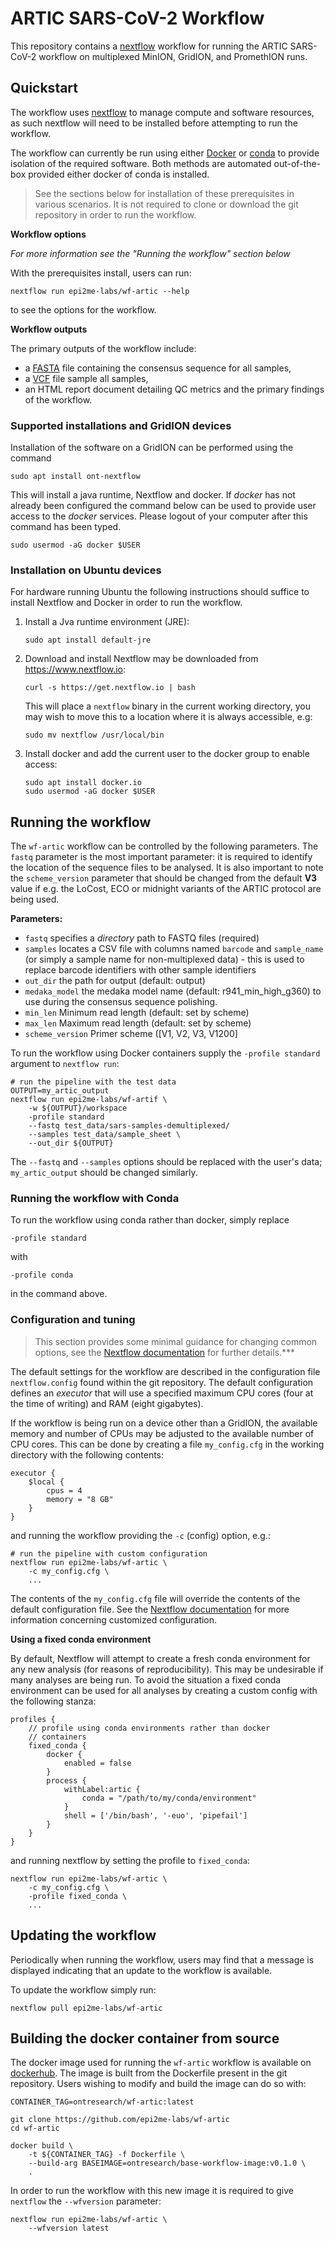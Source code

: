 # ARTIC SARS-CoV-2 Workflow

This repository contains a [nextflow](https://www.nextflow.io/) workflow for
running the ARTIC SARS-CoV-2 workflow on multiplexed MinION, GridION, and
PromethION runs.

## Quickstart

The workflow uses [nextflow](https://www.nextflow.io/) to manage compute and 
software resources, as such nextflow will need to be installed before attempting
to run the workflow.

The workflow can currently be run using either
[Docker](https://www.docker.com/products/docker-desktop) or
[conda](https://docs.conda.io/en/latest/miniconda.html) to provide isolation of
the required software. Both methods are automated out-of-the-box provided
either docker of conda is installed.

> See the sections below for installation of these prerequisites in various scenarios.
> It is not required to clone or download the git repository in order to run the workflow.

**Workflow options**

*For more information see the "Running the workflow" section below*

With the prerequisites install, users can run:

    nextflow run epi2me-labs/wf-artic --help

to see the options for the workflow.

**Workflow outputs**

The primary outputs of the workflow include:

* a [FASTA](https://en.wikipedia.org/wiki/FASTA) file containing the consensus sequence for all samples,
* a [VCF](https://en.wikipedia.org/wiki/Variant_Call_Format) file sample all samples,
* an HTML report document detailing QC metrics and the primary findings of the workflow.

### Supported installations and GridION devices

Installation of the software on a GridION can be performed using the command

`sudo apt install ont-nextflow`

This will install a java runtime, Nextflow and docker. If *docker* has not already been
configured the command below can be used to provide user access to the *docker*
services. Please logout of your computer after this command has been typed.

`sudo usermod -aG docker $USER`

### Installation on Ubuntu devices

For hardware running Ubuntu the following instructions should suffice to install
Nextflow and Docker in order to run the workflow.

1. Install a Jva runtime environment (JRE):

   ```sudo apt install default-jre```

2. Download and install Nextflow may be downloaded from https://www.nextflow.io:

   ```curl -s https://get.nextflow.io | bash```

   This will place a `nextflow` binary in the current working directory, you 
   may wish to move this to a location where it is always accessible, e.g:

   ```sudo mv nextflow /usr/local/bin```

3. Install docker and add the current user to the docker group to enable access:

   ```
   sudo apt install docker.io
   sudo usermod -aG docker $USER
   ```

## Running the workflow

The `wf-artic` workflow can be controlled by the following parameters. The `fastq` parameter
is the most important parameter: it is required to identify the location of the
sequence files to be analysed. It is also important to note the `scheme_version` parameter
that should be changed from the default **V3** value if e.g. the LoCost, ECO or midnight 
variants of the ARTIC protocol are being used.

**Parameters:**

- `fastq` specifies a *directory* path to FASTQ files (required)
- `samples` locates a CSV file with columns named `barcode` and `sample_name`
   (or simply a sample name for non-multiplexed data) - this is used to replace
   barcode identifiers with other sample identifiers
- `out_dir` the path for output (default: output)
- `medaka_model` the medaka model name (default: r941_min_high_g360) to use during
   the consensus sequence polishing.
- `min_len` Minimum read length (default: set by scheme)
- `max_len` Maximum read length (default: set by scheme)
- `scheme_version` Primer scheme ([V1, V2, V3, V1200]

To run the workflow using Docker containers supply the `-profile standard`
argument to `nextflow run`:

```
# run the pipeline with the test data
OUTPUT=my_artic_output
nextflow run epi2me-labs/wf-artif \
    -w ${OUTPUT}/workspace
    -profile standard
    --fastq test_data/sars-samples-demultiplexed/
    --samples test_data/sample_sheet \
    --out_dir ${OUTPUT}
```

The `--fastq` and `--samples` options should be replaced with the user's data; `my_artic_output`
should be changed similarly.

### Running the workflow with Conda

To run the workflow using conda rather than docker, simply replace 

    -profile standard 

with

    -profile conda

in the command above.

### Configuration and tuning

> This section provides some minimal guidance for changing common options, see
> the [Nextflow documentation](https://www.nextflow.io/docs/latest/config.html) for further details.***

The default settings for the workflow are described in the configuration file `nextflow.config`
found within the git repository. The default configuration defines an *executor* that will 
use a specified maximum CPU cores (four at the time of writing) and RAM (eight gigabytes).

If the workflow is being run on a device other than a GridION, the available memory and
number of CPUs may be adjusted to the available number of CPU cores. This can be done by
creating a file `my_config.cfg` in the working directory with the following contents:

```
executor {
    $local {
        cpus = 4
        memory = "8 GB"
    }
}
```

and running the workflow providing the `-c` (config) option, e.g.:

```
# run the pipeline with custom configuration
nextflow run epi2me-labs/wf-artic \
    -c my_config.cfg \
    ...
```

The contents of the `my_config.cfg` file will override the contents of the default
configuration file. See the [Nextflow documentation](https://www.nextflow.io/docs/latest/config.html)
for more information concerning customized configuration.

**Using a fixed conda environment**

By default, Nextflow will attempt to create a fresh conda environment for any new
analysis (for reasons of reproducibility). This may be undesirable if many analyses
are being run. To avoid the situation a fixed conda environment can be used for all
analyses by creating a custom config with the following stanza:

```
profiles {
    // profile using conda environments rather than docker
    // containers
    fixed_conda {
        docker {
            enabled = false
        }
        process {
            withLabel:artic {
                conda = "/path/to/my/conda/environment"
            }
            shell = ['/bin/bash', '-euo', 'pipefail']
        }
    }
}
```

and running nextflow by setting the profile to `fixed_conda`:

```
nextflow run epi2me-labs/wf-artic \
    -c my_config.cfg \
    -profile fixed_conda \
    ...
```


## Updating the workflow

Periodically when running the workflow, users may find that a message is displayed
indicating that an update to the workflow is available.

To update the workflow simply run:

    nextflow pull epi2me-labs/wf-artic


## Building the docker container from source

The docker image used for running the `wf-artic` workflow is available on
[dockerhub](https://hub.docker.com/repository/docker/ontresearch/wf-artic).
The image is built from the Dockerfile present in the git repository. Users
wishing to modify and build the image can do so with:

```
CONTAINER_TAG=ontresearch/wf-artic:latest

git clone https://github.com/epi2me-labs/wf-artic
cd wf-artic

docker build \
    -t ${CONTAINER_TAG} -f Dockerfile \
    --build-arg BASEIMAGE=ontresearch/base-workflow-image:v0.1.0 \
    .
```

In order to run the workflow with this new image it is required to give
`nextflow` the `--wfversion` parameter:

```
nextflow run epi2me-labs/wf-artic \
    --wfversion latest
```
